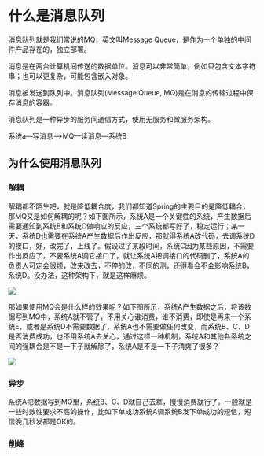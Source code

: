 # 什么是消息队列

消息队列就是我们常说的MQ，英文叫Message Queue，是作为一个单独的中间件产品存在的，独立部署。

消息是在两台计算机间传送的数据单位。消息可以非常简单，例如只包含文本字符串；也可以更复杂，可能包含嵌入对象。

消息被发送到队列中。消息队列(Message Queue, MQ)是在消息的传输过程中保存消息的容器。

消息队列是一种异步的服务间通信方式，使用无服务和微服务架构。

















系统a—写消息—>MQ—读消息—系统B

## 为什么使用消息队列

### 解耦

解耦都不陌生吧，就是降低耦合度，我们都知道Spring的主要目的是降低耦合，那MQ又是如何解耦的呢？如下图所示，系统A是一个关键性的系统，产生数据后需要通知到系统B和系统C做响应的反应，三个系统都写好了，稳定运行；某一天，系统D也需要在系统A产生数据后作出反应，那就得系统A改代码，去调系统D的接口，好，改完了，上线了。假设过了某段时间，系统C因为某些原因，不需要作出反应了，不要系统A调它接口了，就让系统A把调接口的代码删了，系统A的负责人可定会很烦，改来改去，不停的改，不同的测，还得看会不会影响系统B，系统D。没办法，这种架构下，就是这样麻烦。

![](E:\javaNote\JAVA\picture\v2-8692d66368d1b3030c566b4e09c77e97_r.jpg)

那如果使用MQ会是什么样的效果呢？如下图所示，系统A产生数据之后，将该数据写到MQ中，系统A就不管了，不用关心谁消费，谁不消费，即使是再来一个系统E，或者是系统D不需要数据了，系统A也不需要做任何改变，而系统B、C、D是否消费成功，也不用系统A去关心，通过这样一种机制，系统A和其他各系统之间的强耦合是不是一下子就解除了，系统A是不是一下子清爽了很多？

![](E:\javaNote\JAVA\picture\v2-8692d66368d1b3030c566b4e09c77e97_r.jpg)

### 异步

系统A把数据写到MQ里，系统B、C、D就自己去拿，慢慢消费就行了。一般就是一些时效性要求不高的操作，比如下单成功系统A调系统B发下单成功的短信，短信晚几秒发都是OK的。

### 削峰